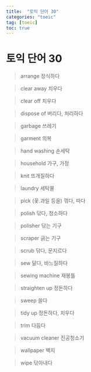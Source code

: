 ```yaml
---
title:  "토익 단어 30"
categories: "toeic"
tag: [toeic]
toc: true
---
```


# 토익 단어 30

> arrange
> 장식하다

> clear away
> 치우다

> clear off
> 치우다

> dispose of
> 버리다, 처리하다

> garbage
> 쓰레기

> garment
> 의복

> hand washing
> 손세탁

> household
> 가구, 가정

> knit
> 뜨개질하다

> laundry
> 세탁물

> pick
> (꽃.과일 등을) 꺾다, 따다

> polish
> 닦다, 청소하다

> polisher
> 닦는 기구

> scraper
> 긁는 기구

> scrub
> 닦다, 문지르다

> sew
> 달다, 바느질하다

> sewing machine
> 재봉틀

> straighten up
> 정돈하다

> sweep
> 쓸다

> tidy up
> 정돈하다, 치우다

> trim
> 다듬다

> vacuum cleaner
> 진공청소기

> wallpaper
> 벽지

> wipe
> 닦아내다